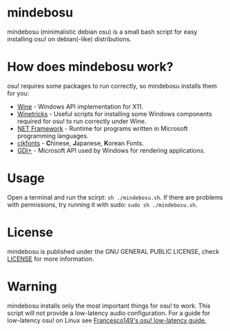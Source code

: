 # mindebosu
mindebosu (minimalistic debian osu) is a small bash script for easy installing osu! on debian(-like) distributions.

# How does mindebosu work?
osu! requires some packages to run correctly, so mindebosu installs them for you:
- [Wine](https://en.wikipedia.org/wiki/Wine_(software)) - Windows API implementation for X11.
- [Winetricks](https://en.wikipedia.org/wiki/Wine_(software)#Third-party_applications) - Useful scripts for installing some Windows components required for osu! to run correctly under Wine.
- [NET Framework](https://en.wikipedia.org/wiki/.NET_Framework) - Runtime for programs written in Microsoft programming languages.
- [cjkfonts](https://en.wikipedia.org/wiki/List_of_CJK_fonts) - **C**hinese, **J**apanese, **K**orean Fonts.
- [GDI+](https://en.wikipedia.org/wiki/Graphics_Device_Interface) - Microsoft API used by Windows for rendering applications.

# Usage
Open a terminal and run the scirpt: `sh ./mindebosu.sh`. If there are problems with permissions, try running it with sudo: `sudo sh ./mindebosu.sh`.

# License
mindebosu is published under the GNU GENERAL PUBLIC LICENSE, check [LICENSE](https://github.com/dzejqub/mindebosu/blob/master/LICENSE) for more information.

# Warning
mindebosu installs only the most important things for osu! to work. This script will not provide a low-latency audio configuration. For a guide for low-latency osu! on Linux see [Francesco149's osu! low-latency guide.](https://gist.github.com/Francesco149/a2f796683a4e5195458f4bb171d88eb0)
